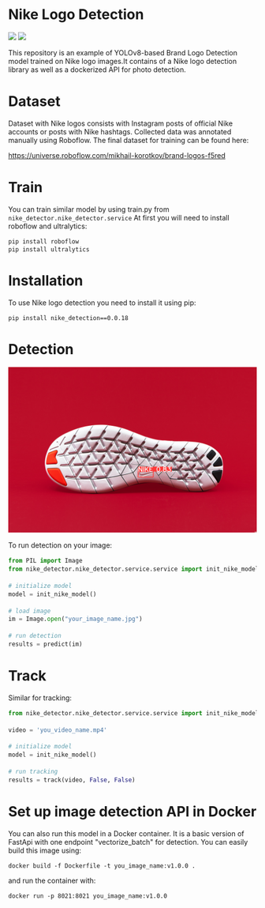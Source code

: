 # Nike Logo Detection

<p float="left">
  <img src="https://github.com/LiahimRatman/BrandLogoDetection/blob/main/nike.gif" width="400" />
  <img src="https://github.com/LiahimRatman/BrandLogoDetection/blob/main/nike2.gif" width="400" /> 
</p>

This repository is an example of YOLOv8-based Brand Logo Detection model trained on Nike logo images.It contains of a Nike logo detection library as well as a dockerized API for photo detection.

# Dataset

Dataset with Nike logos consists with Instagram posts of official Nike accounts or posts with Nike hashtags. Collected data was annotated manually using Roboflow. The final dataset for training can be found here:

https://universe.roboflow.com/mikhail-korotkov/brand-logos-f5red

# Train 
You can train similar model by using train.py from `nike_detector.nike_detector.service`
At first you will need to install roboflow and ultralytics:

```shell
pip install roboflow
pip install ultralytics
```

# Installation
To use Nike logo detection you need to install it using pip:

```shell
pip install nike_detection==0.0.18
```

# Detection
<p float="center">
  <img src="https://github.com/LiahimRatman/BrandLogoDetection/blob/main/image1.jpg" width="800" />
</p>

To run detection on your image:

```python
from PIL import Image
from nike_detector.nike_detector.service.service import init_nike_model, predict

# initialize model
model = init_nike_model()

# load image
im = Image.open("your_image_name.jpg")

# run detection
results = predict(im)
```

# Track
Similar for tracking:

```python
from nike_detector.nike_detector.service.service import init_nike_model, track

video = 'you_video_name.mp4'

# initialize model
model = init_nike_model()

# run tracking
results = track(video, False, False)
```

# Set up image detection API in Docker
You can also run this model in a Docker container. It is a basic version of FastApi with one endpoint "vectorize_batch" for detection. 
You can easily build this image using:

```shell
docker build -f Dockerfile -t you_image_name:v1.0.0 .
```

and run the container with:

```shell
docker run -p 8021:8021 you_image_name:v1.0.0
```

